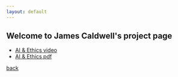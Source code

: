 ```yaml
---
layout: default
---
```


## Welcome to James Caldwell's project page

*   [AI & Ethics video](https://youtu.be/W0KpcGF9YwA)
*   [AI & Ethics pdf](./jc.pptx.pdf)

[back](./)
